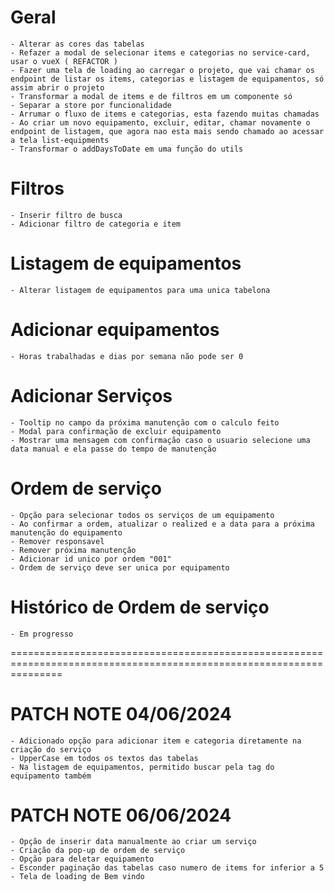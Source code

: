 # Geral
    - Alterar as cores das tabelas
    - Refazer a modal de selecionar items e categorias no service-card, usar o vueX ( REFACTOR )
    - Fazer uma tela de loading ao carregar o projeto, que vai chamar os endpoint de listar os items, categorias e listagem de equipamentos, só assim abrir o projeto
    - Transformar a modal de items e de filtros em um componente só
    - Separar a store por funcionalidade
    - Arrumar o fluxo de items e categorias, esta fazendo muitas chamadas
    - Ao criar um novo equipamento, excluir, editar, chamar novamente o endpoint de listagem, que agora nao esta mais sendo chamado ao acessar a tela list-equipments
    - Transformar o addDaysToDate em uma função do utils

# Filtros
    - Inserir filtro de busca
    - Adicionar filtro de categoria e item
    

# Listagem de equipamentos
    - Alterar listagem de equipamentos para uma unica tabelona

# Adicionar equipamentos
    - Horas trabalhadas e dias por semana não pode ser 0

# Adicionar Serviços
    - Tooltip no campo da próxima manutenção com o calculo feito
    - Modal para confirmação de excluir equipamento
    - Mostrar uma mensagem com confirmação caso o usuario selecione uma data manual e ela passe do tempo de manutenção

# Ordem de serviço
    - Opção para selecionar todos os serviços de um equipamento
    - Ao confirmar a ordem, atualizar o realized e a data para a próxima manutenção do equipamento
    - Remover responsavel
    - Remover próxima manutenção
    - Adicionar id unico por ordem "001"
    - Ordem de serviço deve ser unica por equipamento

# Histórico de Ordem de serviço
    - Em progresso

 =====================================================================================================================

# PATCH NOTE 04/06/2024
    - Adicionado opção para adicionar item e categoria diretamente na criação do serviço
    - UpperCase em todos os textos das tabelas
    - Na listagem de equipamentos, permitido buscar pela tag do equipamento também

# PATCH NOTE 06/06/2024
    - Opção de inserir data manualmente ao criar um serviço
    - Criação da pop-up de ordem de serviço
    - Opção para deletar equipamento
    - Esconder paginação das tabelas caso numero de items for inferior a 5
    - Tela de loading de Bem vindo